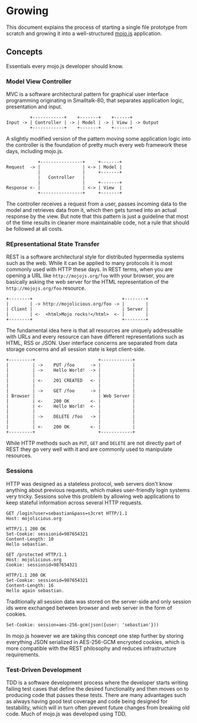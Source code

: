 # Growing

This document explains the process of starting a single file prototype from scratch and growing it into a
well-structured [mojo.js](https://mojojs.org) application.

## Concepts

Essentials every mojo.js developer should know.

### Model View Controller

MVC is a software architectural pattern for graphical user interface programming originating in Smalltalk-80, that
separates application logic, presentation and input.

```
         +------------+    +-------+    +------+
Input -> | Controller | -> | Model | -> | View | -> Output
         +------------+    +-------+    +------+
```

A slightly modified version of the pattern moving some application logic into the controller is the foundation of
pretty much every web framework these days, including mojo.js.

```
            +----------------+     +-------+
Request  -> |                | <-> | Model |
            |                |     +-------+
            |   Controller   |
            |                |     +-------+
Response <- |                | <-> | View  |
            +----------------+     +-------+
```

The controller receives a request from a user, passes incoming data to the model and retrieves data from it, which then
gets turned into an actual response by the view. But note that this pattern is just a guideline that most of the time
results in cleaner more maintainable code, not a rule that should be followed at all costs.

### REpresentational State Transfer

REST is a software architectural style for distributed hypermedia systems such as the web. While it can be applied to
many protocols it is most commonly used with HTTP these days. In REST terms, when you are opening a URL like
`http://mojojs.org/foo` with your browser, you are basically asking the web server for the HTML representation of the
`http://mojojs.org/foo` resource.

```
+--------+                                  +--------+
|        | -> http://mojolicious.org/foo -> |        |
| Client |                                  | Server |
|        | <-  <html>Mojo rocks!</html>  <- |        |
+--------+                                  +--------+
```

The fundamental idea here is that all resources are uniquely addressable with URLs and every resource can have
different representations such as HTML, RSS or JSON. User interface concerns are separated from data storage concerns
and all session state is kept client-side.

```
+---------+                        +------------+
|         | ->    PUT /foo      -> |            |
|         | ->    Hello World!  -> |            |
|         |                        |            |
|         | <-    201 CREATED   <- |            |
|         |                        |            |
|         | ->    GET /foo      -> |            |
| Browser |                        | Web Server |
|         | <-    200 OK        <- |            |
|         | <-    Hello World!  <- |            |
|         |                        |            |
|         | ->    DELETE /foo   -> |            |
|         |                        |            |
|         | <-    200 OK        <- |            |
+---------+                        +------------+
```

While HTTP methods such as `PUT`, `GET` and `DELETE` are not directly part of REST they go very well with it and are
commonly used to manipulate resources.

### Sessions

HTTP was designed as a stateless protocol, web servers don't know anything about previous requests, which makes
user-friendly login systems very tricky. Sessions solve this problem by allowing web applications to keep stateful
information across several HTTP requests.

```
GET /login?user=sebastian&pass=s3cret HTTP/1.1
Host: mojolicious.org

HTTP/1.1 200 OK
Set-Cookie: sessionid=987654321
Content-Length: 10
Hello sebastian.

GET /protected HTTP/1.1
Host: mojolicious.org
Cookie: sessionid=987654321

HTTP/1.1 200 OK
Set-Cookie: sessionid=987654321
Content-Length: 16
Hello again sebastian.
```

Traditionally all session data was stored on the server-side and only session ids were exchanged between browser and
web server in the form of cookies.

```
Set-Cookie: session=aes-256-gcm(json({user: 'sebastian'}))
```

In mojo.js however we are taking this concept one step further by storing everything JSON serialized in AES-256-GCM
encryoted cookies, which is more compatible with the REST philosophy and reduces infrastructure requirements.

### Test-Driven Development

TDD is a software development process where the developer starts writing failing test cases that define the desired
functionality and then moves on to producing code that passes these tests. There are many advantages such as always
having good test coverage and code being designed for testability, which will in turn often prevent future changes from
breaking old code. Much of mojo.js was developed using TDD.
